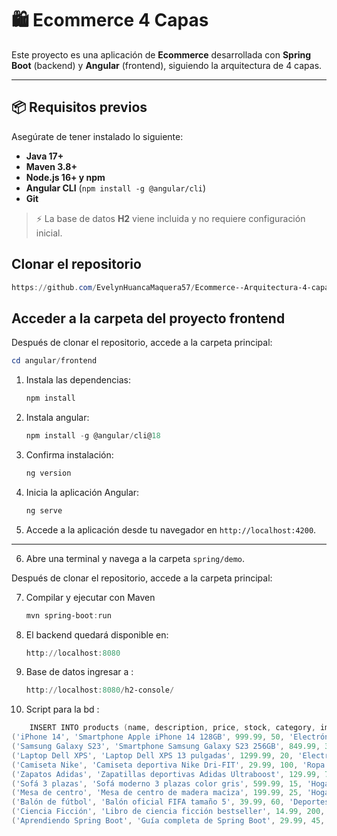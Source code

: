 # 🛍️ Ecommerce 4 Capas
Este proyecto es una aplicación de **Ecommerce** desarrollada con **Spring Boot** (backend) y **Angular** (frontend), siguiendo la arquitectura de 4 capas.  

---
## 📦 Requisitos previos

Asegúrate de tener instalado lo siguiente:

- **Java 17+**  
- **Maven 3.8+**  
- **Node.js 16+ y npm**  
- **Angular CLI** (`npm install -g @angular/cli`)  
- **Git**  

> ⚡ La base de datos **H2** viene incluida y no requiere configuración inicial.  


## Clonar el repositorio

```powershell
https://github.com/EvelynHuancaMaquera57/Ecommerce--Arquitectura-4-capas-.git
```

## Acceder a la carpeta del proyecto frontend 

Después de clonar el repositorio, accede a la carpeta principal:

```powershell
cd angular/frontend 
```
1. Instala las dependencias:
   
	```powershell
	npm install
	```
2. Instala angular:
	```powershell
    npm install -g @angular/cli@18

3. Confirma instalación:
    ```powershell
	ng version
	```
4. Inicia la aplicación Angular:
   
	```powershell
	ng serve
	```
5. Accede a la aplicación desde tu navegador en `http://localhost:4200`.

---
6. Abre una terminal y navega a la carpeta `spring/demo`.

Después de clonar el repositorio, accede a la carpeta principal:

7. Compilar y ejecutar con Maven
   
	```powershell
	mvn spring-boot:run
	```
3. El backend quedará disponible en:
      ```powershell
	http://localhost:8080
	```
3. Base de datos ingresar a :
	```powershell
	http://localhost:8080/h2-console/
	```
4. Script para la bd :
```powershell
    INSERT INTO products (name, description, price, stock, category, image_url) VALUES 
('iPhone 14', 'Smartphone Apple iPhone 14 128GB', 999.99, 50, 'Electrónicos', 'https://images.unsplash.com/photo-1592750475338-74b7b21085ab?w=400'),
('Samsung Galaxy S23', 'Smartphone Samsung Galaxy S23 256GB', 849.99, 30, 'Electrónicos', 'https://images.unsplash.com/photo-1511707171634-5f897ff02aa9?w=400'),
('Laptop Dell XPS', 'Laptop Dell XPS 13 pulgadas', 1299.99, 20, 'Electrónicos', 'https://images.unsplash.com/photo-1496181133206-80ce9b88a853?w=400'),
('Camiseta Nike', 'Camiseta deportiva Nike Dri-FIT', 29.99, 100, 'Ropa', 'https://images.unsplash.com/photo-1521572163474-6864f9cf17ab?w=400'),
('Zapatos Adidas', 'Zapatillas deportivas Adidas Ultraboost', 129.99, 75, 'Ropa', 'https://images.unsplash.com/photo-1542291026-7eec264c27ff?w=400'),
('Sofá 3 plazas', 'Sofá moderno 3 plazas color gris', 599.99, 15, 'Hogar', 'https://images.unsplash.com/photo-1586023492125-27b2c045efd7?w=400'),
('Mesa de centro', 'Mesa de centro de madera maciza', 199.99, 25, 'Hogar', 'https://images.unsplash.com/photo-1555041469-a586c61ea9bc?w=400'),
('Balón de fútbol', 'Balón oficial FIFA tamaño 5', 39.99, 60, 'Deportes', 'https://images.unsplash.com/photo-1614630535140-5c5c8b03a42c?w=400'),
('Ciencia Ficción', 'Libro de ciencia ficción bestseller', 14.99, 200, 'Libros', 'https://images.unsplash.com/photo-1544716278-ca5e3f4abd8c?w=400'),
('Aprendiendo Spring Boot', 'Guía completa de Spring Boot', 29.99, 45, 'Libros', 'https://images.unsplash.com/photo-1507003211169-0a1dd7228f2d?w=400');
```